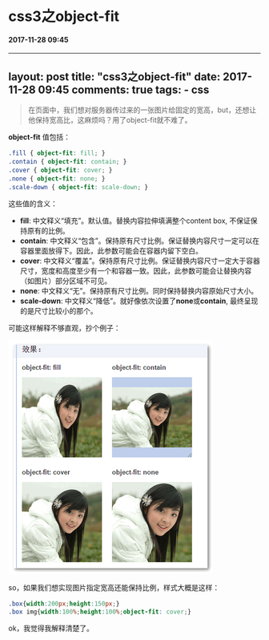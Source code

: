 # css3之object-fit
#### 2017-11-28 09:45
---
layout: post
title: "css3之object-fit"
date: 2017-11-28 09:45
comments: true
tags:
	- css
---

> 在页面中，我们想对服务器传过来的一张图片给固定的宽高，but，还想让他保持宽高比，这麻烦吗？用了object-fit就不难了。

**object-fit** 值包括：

```css
.fill { object-fit: fill; }
.contain { object-fit: contain; }
.cover { object-fit: cover; }
.none { object-fit: none; }
.scale-down { object-fit: scale-down; }
```

这些值的含义：

- **fill**: 中文释义“填充”。默认值。替换内容拉伸填满整个content box, 不保证保持原有的比例。
- **contain**: 中文释义“包含”。保持原有尺寸比例。保证替换内容尺寸一定可以在容器里面放得下。因此，此参数可能会在容器内留下空白。
- **cover**: 中文释义“覆盖”。保持原有尺寸比例。保证替换内容尺寸一定大于容器尺寸，宽度和高度至少有一个和容器一致。因此，此参数可能会让替换内容（如图片）部分区域不可见。
- **none**: 中文释义“无”。保持原有尺寸比例。同时保持替换内容原始尺寸大小。
- **scale-down**: 中文释义“降低”。就好像依次设置了**none**或**contain**, 最终呈现的是尺寸比较小的那个。

可能这样解释不够直观，抄个例子：

![20171128-object-fit](/images/20171128-object-fit.png)

so，如果我们想实现图片指定宽高还能保持比例，样式大概是这样：

```css
.box{width:200px;height:150px;}
.box img{width:100%;height:100%;object-fit: cover;}
```

ok，我觉得我解释清楚了。
